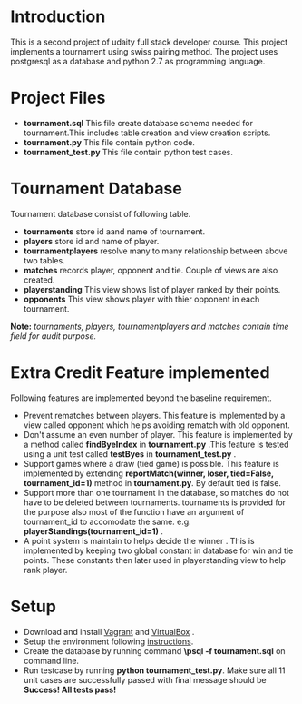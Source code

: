 # Introduction
This is a second project of udaity full stack developer course.
This project implements a tournament using swiss pairing method.
The project uses postgresql as a database and python 2.7 as programming
language.
# Project Files
*  **tournament.sql** This file create database schema needed for tournament.This
includes table creation and view creation scripts.
*  **tournament.py** This file contain python code.
*  **tournament_test.py** This file contain python test cases.
# Tournament Database
Tournament database consist of following table. 
* **tournaments** store id aand name of tournament.
* **players** store id and name of player.
* **tournamentplayers** resolve many to many relationship between above two tables.
* **matches** records player, opponent and tie.
Couple of views are also created.
* **playerstanding** This view shows list of player ranked by their points.
* **opponents** This view shows player with thier opponent in each tournament.

**Note:** *tournaments, players, tournamentplayers and matches contain time field for audit purpose.*
# Extra Credit Feature implemented
   Following features are implemented beyond the baseline requirement.
* Prevent rematches between players. This feature is implemented by a view called 
  opponent which helps avoiding rematch with old opponent.
* Don't assume an even number of player. This feature is implemented by a method called 
  **findByeIndex** in **tournament.py** .This feature is tested using a unit test called **testByes**
  in **tournament_test.py** .
* Support games where a draw (tied game) is possible. This feature is implemented by extending 
  **reportMatch(winner, loser, tied=False, tournament_id=1)** method in **tournament.py**. By default
  tied is false.
* Support more than one tournament in the database, so matches do not have to be deleted between tournaments.
  tournaments is provided for the purpose also most of the function have an argument of tournament_id to 
  accomodate the same. e.g. **playerStandings(tournament_id=1)** .
* A point system is maintain to helps decide the winner . This is implemented by keeping two global constant 
  in database for win and tie points. These constants then later used in playerstanding view to help rank 
  player. 
# Setup
* Download and install [Vagrant](https://www.vagrantup.com/) and [VirtualBox](https://www.virtualbox.org/) .
* Setup the environment following [instructions](https://www.udacity.com/wiki/ud197/install-vagrant).
* Create the database by running command **\psql -f tournament.sql** on command line.
* Run testcase by running **python tournament_test.py**. Make sure all 11 unit cases are successfully passed 
  with final message should be **Success!  All tests pass!**
